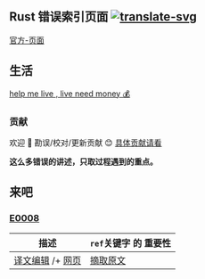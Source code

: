 ## Rust 错误索引页面 [![translate-svg]][translate-list]

[translate-svg]: http://llever.com/translate.svg
[translate-list]: https://github.com/chinanf-boy/chinese-translate-list

[官方-页面](https://doc.rust-lang.org/stable/error-index.html)

## 生活

[help me live , live need money 💰](https://github.com/chinanf-boy/live-need-money)

### 贡献

欢迎 👏 勘误/校对/更新贡献 😊 [具体贡献请看](https://github.com/chinanf-boy/chinese-translate-list#贡献)

**这么多错误的讲述，只取过程遇到的重点。**

## 来吧

### [E0008]

| 描述                                          | `ref`关键字 的 重要性  |
| --------------------------------------------- | ---------------------- |
| [译文编辑](./E0008.zh.md) /+ [网页][me-e0008] | [摘取原文](./E0008.md) |

[e0008]: https://doc.rust-lang.org/stable/error-index.html#E0008
[me-e0008]: http://llever.com/2019/02/25/rust-e0008-ref-%E7%9A%84%E9%87%8D%E8%A6%81%E6%80%A7%E8%AF%91/
